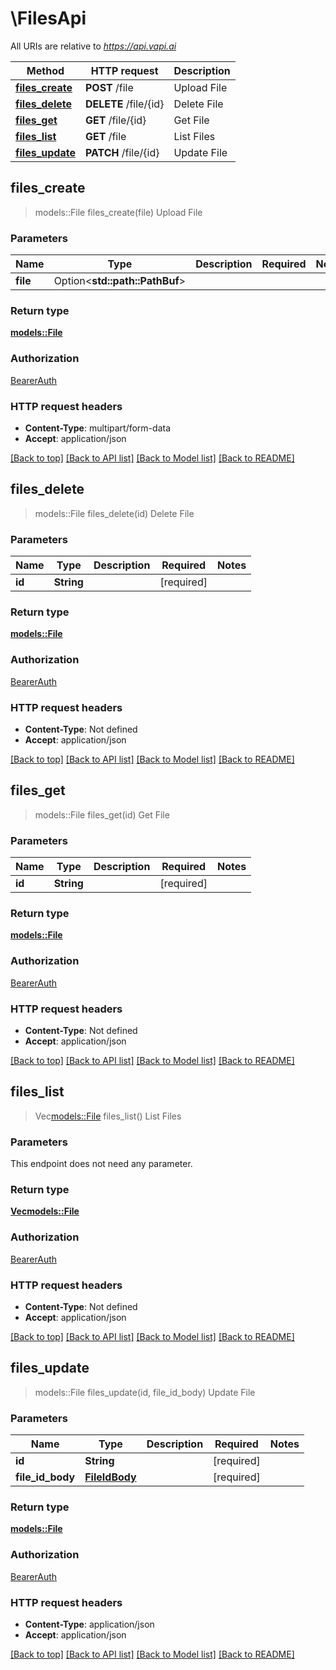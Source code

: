 # \FilesApi

All URIs are relative to *https://api.vapi.ai*

Method | HTTP request | Description
------------- | ------------- | -------------
[**files_create**](FilesApi.md#files_create) | **POST** /file | Upload File
[**files_delete**](FilesApi.md#files_delete) | **DELETE** /file/{id} | Delete File
[**files_get**](FilesApi.md#files_get) | **GET** /file/{id} | Get File
[**files_list**](FilesApi.md#files_list) | **GET** /file | List Files
[**files_update**](FilesApi.md#files_update) | **PATCH** /file/{id} | Update File



## files_create

> models::File files_create(file)
Upload File

### Parameters


Name | Type | Description  | Required | Notes
------------- | ------------- | ------------- | ------------- | -------------
**file** | Option<**std::path::PathBuf**> |  |  |

### Return type

[**models::File**](File.md)

### Authorization

[BearerAuth](../README.md#BearerAuth)

### HTTP request headers

- **Content-Type**: multipart/form-data
- **Accept**: application/json

[[Back to top]](#) [[Back to API list]](../README.md#documentation-for-api-endpoints) [[Back to Model list]](../README.md#documentation-for-models) [[Back to README]](../README.md)


## files_delete

> models::File files_delete(id)
Delete File

### Parameters


Name | Type | Description  | Required | Notes
------------- | ------------- | ------------- | ------------- | -------------
**id** | **String** |  | [required] |

### Return type

[**models::File**](File.md)

### Authorization

[BearerAuth](../README.md#BearerAuth)

### HTTP request headers

- **Content-Type**: Not defined
- **Accept**: application/json

[[Back to top]](#) [[Back to API list]](../README.md#documentation-for-api-endpoints) [[Back to Model list]](../README.md#documentation-for-models) [[Back to README]](../README.md)


## files_get

> models::File files_get(id)
Get File

### Parameters


Name | Type | Description  | Required | Notes
------------- | ------------- | ------------- | ------------- | -------------
**id** | **String** |  | [required] |

### Return type

[**models::File**](File.md)

### Authorization

[BearerAuth](../README.md#BearerAuth)

### HTTP request headers

- **Content-Type**: Not defined
- **Accept**: application/json

[[Back to top]](#) [[Back to API list]](../README.md#documentation-for-api-endpoints) [[Back to Model list]](../README.md#documentation-for-models) [[Back to README]](../README.md)


## files_list

> Vec<models::File> files_list()
List Files

### Parameters

This endpoint does not need any parameter.

### Return type

[**Vec<models::File>**](File.md)

### Authorization

[BearerAuth](../README.md#BearerAuth)

### HTTP request headers

- **Content-Type**: Not defined
- **Accept**: application/json

[[Back to top]](#) [[Back to API list]](../README.md#documentation-for-api-endpoints) [[Back to Model list]](../README.md#documentation-for-models) [[Back to README]](../README.md)


## files_update

> models::File files_update(id, file_id_body)
Update File

### Parameters


Name | Type | Description  | Required | Notes
------------- | ------------- | ------------- | ------------- | -------------
**id** | **String** |  | [required] |
**file_id_body** | [**FileIdBody**](FileIdBody.md) |  | [required] |

### Return type

[**models::File**](File.md)

### Authorization

[BearerAuth](../README.md#BearerAuth)

### HTTP request headers

- **Content-Type**: application/json
- **Accept**: application/json

[[Back to top]](#) [[Back to API list]](../README.md#documentation-for-api-endpoints) [[Back to Model list]](../README.md#documentation-for-models) [[Back to README]](../README.md)

